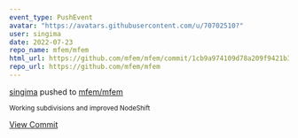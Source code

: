 ```yaml
---
event_type: PushEvent
avatar: "https://avatars.githubusercontent.com/u/70702510?"
user: singima
date: 2022-07-23
repo_name: mfem/mfem
html_url: https://github.com/mfem/mfem/commit/1cb9a974109d78a209f9421b36f8a2faf860cf13
repo_url: https://github.com/mfem/mfem
---
```


<a href='https://github.com/singima' target='_blank'>singima</a> pushed to <a href='https://github.com/mfem/mfem' target='_blank'>mfem/mfem</a>

<small>Working subdivisions and improved NodeShift</small>

<a href='https://github.com/mfem/mfem/commit/1cb9a974109d78a209f9421b36f8a2faf860cf13' target='_blank'>View Commit</a>